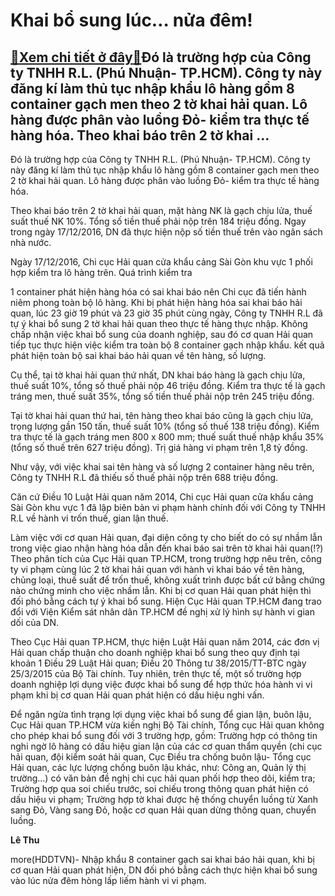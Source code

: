 Khai bổ sung lúc… nửa đêm!
==========================

[:gift:Xem chi tiết ở đây:gift:](https://hddtvn.com/khai-bo-sung-luc-nua-dem/)Đó là trường hợp của Công ty TNHH R.L. (Phú Nhuận- TP.HCM). Công ty này đăng kí làm thủ tục nhập khẩu lô hàng gồm 8 container gạch men theo 2 tờ khai hải quan. Lô hàng được phân vào luồng Đỏ- kiểm tra thực tế hàng hóa. Theo khai báo trên 2 tờ khai …
---------------------------------------------------------------------------------------------------------------------------------------------------------------------------------------------------------------------------------------------------------






Đó là trường hợp của Công ty TNHH R.L. (Phú Nhuận- TP.HCM). Công ty này đăng kí làm thủ tục nhập khẩu lô hàng gồm 8 container gạch men theo 2 tờ khai hải quan. Lô hàng được phân vào luồng Đỏ- kiểm tra thực tế hàng hóa. 


Theo khai báo trên 2 tờ khai hải quan, mặt hàng NK là gạch chịu lửa, thuế suất thuế NK 10%. Tổng số tiền thuế phải nộp trên 184 triệu đồng. Ngay trong ngày 17/12/2016, DN đã thực hiện nộp số tiền thuế trên vào ngân sách nhà nước. 


Ngày 17/12/2016, Chi cục Hải quan cửa khẩu cảng Sài Gòn khu vực 1 phối hợp kiểm tra lô hàng trên. Quá trình kiểm tra 


1 container phát hiện hàng hóa có sai khai báo nên Chi cục đã tiến hành niêm phong toàn bộ lô hàng. Khi bị phát hiện hàng hóa sai khai báo hải quan, lúc 23 giờ 19 phút và 23 giờ 35 phút cùng ngày, Công ty TNHH R.L đã tự ý khai bổ sung 2 tờ khai hải quan theo thực tế hàng thực nhập. Không chấp nhận việc khai bổ sung của doanh nghiệp, sau đó cơ quan Hải quan tiếp tục thực hiện việc kiểm tra toàn bộ 8 container gạch nhập khẩu. kết quả phát hiện toàn bộ sai khai báo hải quan về tên hàng, số lượng. 


Cụ thể, tại tờ khai hải quan thứ nhất, DN khai báo hàng là gạch chịu lửa, thuế suất 10%, tổng số thuế phải nộp 46 triệu đồng. Kiểm tra thực tế là gạch tráng men, thuế suất 35%, tổng số tiền thuế phải nộp trên 245 triệu đồng.


Tại tờ khai hải quan thứ hai, tên hàng theo khai báo cũng là gạch chịu lửa, trọng lượng gần 150 tấn, thuế suất 10% (tổng số thuế 138 triệu đồng). Kiểm tra thực tế là gạch tráng men 800 x 800 mm; thuế suất thuế nhập khẩu 35% (tổng số thuế trên 627 triệu đồng). Trị giá hàng vi phạm trên 1,8 tỷ đồng.


Như vậy, với việc khai sai tên hàng và số lượng 2 container hàng nêu trên, Công ty TNHH R.L đã thiếu số thuế phải nộp trên 688 triệu đồng.


Căn cứ Điều 10 Luật Hải quan năm 2014, Chi cục Hải quan cửa khẩu cảng Sài Gòn khu vực 1 đã lập biên bản vi phạm hành chính đối với Công ty TNHH R.L về hành vi trốn thuế, gian lận thuế. 


Làm việc với cơ quan Hải quan, đại diện công ty cho biết do có sự nhầm lẫn trong việc giao nhận hàng hóa dẫn đến khai báo sai trên tờ khai hải quan(!?) Theo phân tích của Cục Hải quan TP.HCM, trong trường hợp nêu trên, công ty vi phạm cùng lúc 2 tờ khai hải quan với hành vi khai báo về tên hàng, chủng loại, thuế suất để trốn thuế, không xuất trình được bất cứ bằng chứng nào chứng minh cho việc nhầm lẫn. Khi bị cơ quan Hải quan phát hiện thì đối phó bằng cách tự ý khai bổ sung. Hiện Cục Hải quan TP.HCM đang trao đổi với Viện Kiểm sát nhân dân TP.HCM đề nghị xử lý hình sự hành vi gian dối của DN.


Theo Cục Hải quan TP.HCM, thực hiện Luật Hải quan năm 2014, các đơn vị Hải quan chấp thuận cho doanh nghiệp khai bổ sung theo quy định tại khoản 1 Điều 29 Luật Hải quan; Điều 20 Thông tư 38/2015/TT-BTC ngày 25/3/2015 của Bộ Tài chính. Tuy nhiên, trên thực tế, một số trường hợp doanh nghiệp lợi dụng việc được khai bổ sung để hợp thức hóa hành vi vi phạm khi bị cơ quan Hải quan phát hiện có dấu hiệu nghi vấn. 


Để ngăn ngừa tình trạng lợi dụng việc khai bổ sung để gian lận, buôn lậu, Cục Hải quan TP.HCM vừa kiến nghị Bộ Tài chính, Tổng cục Hải quan không cho phép khai bổ sung đối với 3 trường hợp, gồm: Trường hợp có thông tin nghi ngờ lô hàng có dấu hiệu gian lận của các cơ quan thẩm quyền (chi cục hải quan, đội kiểm soát hải quan, Cục Điều tra chống buôn lậu- Tổng cục Hải quan, các lực lượng chống buôn lậu khác, như: Công an, Quản lý thị trường…) có văn bản đề nghị chi cục hải quan phối hợp theo dõi, kiểm tra; Trường hợp qua soi chiếu trước, soi chiếu trong thông quan phát hiện có dấu hiệu vi phạm; Trường hợp tờ khai được hệ thống chuyển luồng từ Xanh sang Đỏ, Vàng sang Đỏ, hoặc cơ quan Hải quan dừng thông quan, chuyển luồng.




**Lê Thu**



more(HDDTVN)- Nhập khẩu 8 container gạch sai khai báo hải quan, khi bị cơ quan Hải quan phát hiện, DN đối phó bằng cách thực hiện khai bổ sung vào lúc nửa đêm hòng lấp liếm hành vi vi phạm.

